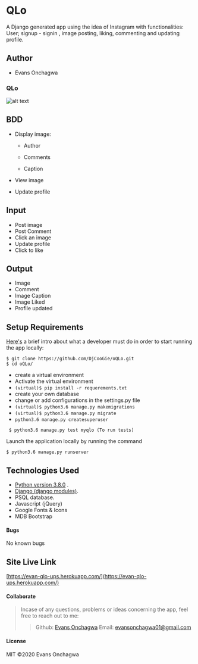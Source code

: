 # QLo
A Django generated app using the idea of Instagram with functionalities: User; signup - signin , image posting, liking, commenting and updating profile.

## Author
* Evans Onchagwa


### QLo

![alt text](qlo.png)


## BDD
* Display image:

    - Author

    - Comments

    - Caption

* View image 
* Update profile


## Input
* Post image
* Post Comment
* Click an image
* Update profile
* Click to like


## Output
* Image 
* Comment
* Image Caption
* Image Liked
* Profile updated


## Setup Requirements
  [Here's](https://www.python.org/) a brief intro about what a developer must do in order to start running the app locally:

  ```
  $ git clone https://github.com/DjCooGie/oQLo.git
  $ cd oQLo/
  ```
  * create a virtual environment
  * Activate the virtual environment
  * ` (virtual)$ pip install -r requerements.txt `
  * create your own database
  * change or add configurations in the settings.py file
  * ` (virtual)$ python3.6 manage.py makemigrations `
  * ` (virtual)$ python3.6 manage.py migrate `
  * ` python3.6 manage.py createsuperuser `

 ```
  $ python3.6 manage.py test myqlo (To run tests)

 ```
 
Launch the application locally by running the command
     
  ```
  $ python3.6 manage.py runserver

  ```
  
   
## Technologies Used
  * [Python version 3.8.0](https://www.python.org/) . 
  * [Django (django modules)](https://docs.djangoproject.com/en/3.0/intro/tutorial01/).
  * PSQL database.
  * Javascript (jQuery)
  * Google Fonts & Icons
  * MDB Bootstrap

 #### Bugs
No known bugs

## Site Live Link
[https://evan-qlo-ups.herokuapp.com/](https://evan-qlo-ups.herokuapp.com/)

#### Collaborate
>Incase of any questions, problems or ideas concerning the app, feel free to reach out to me:
>>Github: [Evans Onchagwa](https://github.com/DjCooGie)
>>Email: evansonchagwa01@gmail.com

#### License
MIT
&copy;2020 Evans Onchagwa
